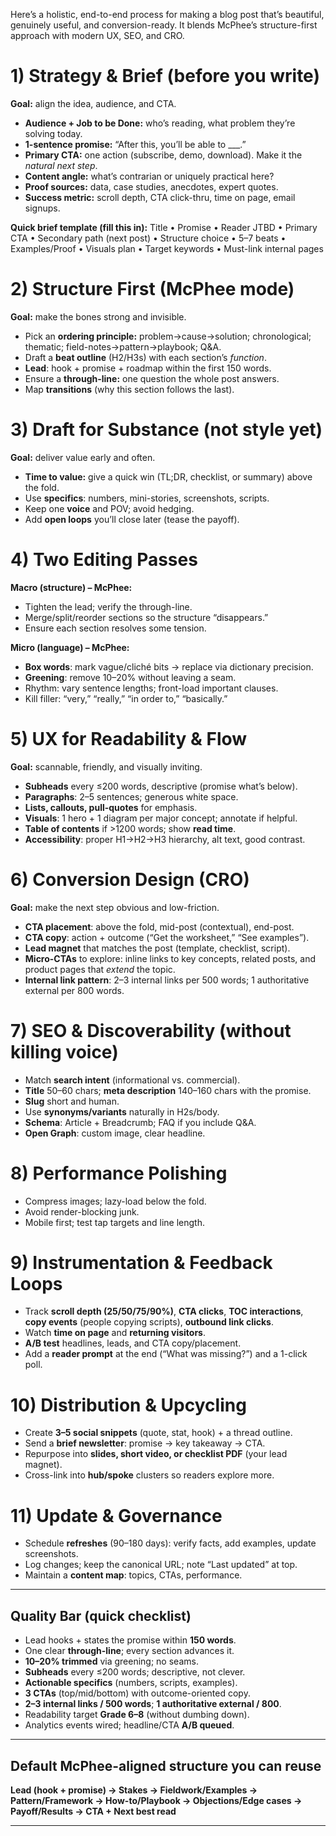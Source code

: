 Here’s a holistic, end-to-end process for making a blog post that’s beautiful, genuinely useful, and conversion-ready. It blends McPhee’s structure-first approach with modern UX, SEO, and CRO.

# 1) Strategy & Brief (before you write)

**Goal:** align the idea, audience, and CTA.

- **Audience + Job to be Done:** who’s reading, what problem they’re solving today.
- **1-sentence promise:** “After this, you’ll be able to \_\_\_.”
- **Primary CTA:** one action (subscribe, demo, download). Make it the _natural next step_.
- **Content angle:** what’s contrarian or uniquely practical here?
- **Proof sources:** data, case studies, anecdotes, expert quotes.
- **Success metric:** scroll depth, CTA click-thru, time on page, email signups.

**Quick brief template (fill this in):**
Title • Promise • Reader JTBD • Primary CTA • Secondary path (next post) • Structure choice • 5–7 beats • Examples/Proof • Visuals plan • Target keywords • Must-link internal pages

# 2) Structure First (McPhee mode)

**Goal:** make the bones strong and invisible.

- Pick an **ordering principle:** problem→cause→solution; chronological; thematic; field-notes→pattern→playbook; Q\&A.
- Draft a **beat outline** (H2/H3s) with each section’s _function_.
- **Lead**: hook + promise + roadmap within the first 150 words.
- Ensure a **through-line:** one question the whole post answers.
- Map **transitions** (why this section follows the last).

# 3) Draft for Substance (not style yet)

**Goal:** deliver value early and often.

- **Time to value:** give a quick win (TL;DR, checklist, or summary) above the fold.
- Use **specifics**: numbers, mini-stories, screenshots, scripts.
- Keep one **voice** and POV; avoid hedging.
- Add **open loops** you’ll close later (tease the payoff).

# 4) Two Editing Passes

**Macro (structure) – McPhee:**

- Tighten the lead; verify the through-line.
- Merge/split/reorder sections so the structure “disappears.”
- Ensure each section resolves some tension.

**Micro (language) – McPhee:**

- **Box words**: mark vague/cliché bits → replace via dictionary precision.
- **Greening**: remove 10–20% without leaving a seam.
- Rhythm: vary sentence lengths; front-load important clauses.
- Kill filler: “very,” “really,” “in order to,” “basically.”

# 5) UX for Readability & Flow

**Goal:** scannable, friendly, and visually inviting.

- **Subheads** every ≤200 words, descriptive (promise what’s below).
- **Paragraphs**: 2–5 sentences; generous white space.
- **Lists, callouts, pull-quotes** for emphasis.
- **Visuals**: 1 hero + 1 diagram per major concept; annotate if helpful.
- **Table of contents** if >1200 words; show **read time**.
- **Accessibility**: proper H1→H2→H3 hierarchy, alt text, good contrast.

# 6) Conversion Design (CRO)

**Goal:** make the next step obvious and low-friction.

- **CTA placement**: above the fold, mid-post (contextual), end-post.
- **CTA copy**: action + outcome (“Get the worksheet,” “See examples”).
- **Lead magnet** that matches the post (template, checklist, script).
- **Micro-CTAs** to explore: inline links to key concepts, related posts, and product pages that _extend_ the topic.
- **Internal link pattern**: 2–3 internal links per 500 words; 1 authoritative external per 800 words.

# 7) SEO & Discoverability (without killing voice)

- Match **search intent** (informational vs. commercial).
- **Title** 50–60 chars; **meta description** 140–160 chars with the promise.
- **Slug** short and human.
- Use **synonyms/variants** naturally in H2s/body.
- **Schema**: Article + Breadcrumb; FAQ if you include Q\&A.
- **Open Graph**: custom image, clear headline.

# 8) Performance Polishing

- Compress images; lazy-load below the fold.
- Avoid render-blocking junk.
- Mobile first; test tap targets and line length.

# 9) Instrumentation & Feedback Loops

- Track **scroll depth (25/50/75/90%)**, **CTA clicks**, **TOC interactions**, **copy events** (people copying scripts), **outbound link clicks**.
- Watch **time on page** and **returning visitors**.
- **A/B test** headlines, leads, and CTA copy/placement.
- Add a **reader prompt** at the end (“What was missing?”) and a 1-click poll.

# 10) Distribution & Upcycling

- Create **3–5 social snippets** (quote, stat, hook) + a thread outline.
- Send a **brief newsletter**: promise → key takeaway → CTA.
- Repurpose into **slides, short video, or checklist PDF** (your lead magnet).
- Cross-link into **hub/spoke** clusters so readers explore more.

# 11) Update & Governance

- Schedule **refreshes** (90–180 days): verify facts, add examples, update screenshots.
- Log changes; keep the canonical URL; note “Last updated” at top.
- Maintain a **content map**: topics, CTAs, performance.

---

## Quality Bar (quick checklist)

- Lead hooks + states the promise within **150 words**.
- One clear **through-line**; every section advances it.
- **10–20% trimmed** via greening; no seams.
- **Subheads** every ≤200 words; descriptive, not clever.
- **Actionable specifics** (numbers, scripts, examples).
- **3 CTAs** (top/mid/bottom) with outcome-oriented copy.
- **2–3 internal links / 500 words**; **1 authoritative external / 800**.
- Readability target **Grade 6–8** (without dumbing down).
- Analytics events wired; headline/CTA **A/B queued**.

---

## Default McPhee-aligned structure you can reuse

**Lead (hook + promise) → Stakes → Fieldwork/Examples → Pattern/Framework → How-to/Playbook → Objections/Edge cases → Payoff/Results → CTA + Next best read**

---

